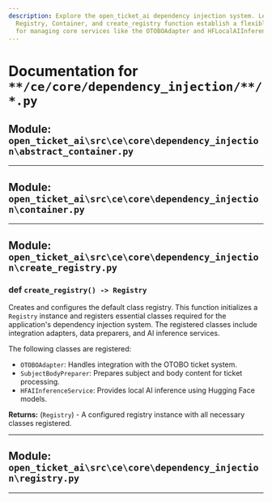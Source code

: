```yaml
---
description: Explore the open_ticket_ai dependency injection system. Learn how the
  Registry, Container, and create_registry function establish a flexible architecture
  for managing core services like the OTOBOAdapter and HFLocalAIInferenceService.
---
```

# Documentation for `**/ce/core/dependency_injection/**/*.py`

## Module: `open_ticket_ai\src\ce\core\dependency_injection\abstract_container.py`



---

## Module: `open_ticket_ai\src\ce\core\dependency_injection\container.py`



---

## Module: `open_ticket_ai\src\ce\core\dependency_injection\create_registry.py`



### <span class='text-warning'>def</span> `create_registry() -> Registry`

Creates and configures the default class registry.
This function initializes a `Registry` instance and registers essential classes
required for the application's dependency injection system. The registered classes
include integration adapters, data preparers, and AI inference services.

The following classes are registered:
- `OTOBOAdapter`: Handles integration with the OTOBO ticket system.
- `SubjectBodyPreparer`: Prepares subject and body content for ticket processing.
- `HFAIInferenceService`: Provides local AI inference using Hugging Face models.

**Returns:** (`Registry`) - A configured registry instance with all necessary classes registered.



---

## Module: `open_ticket_ai\src\ce\core\dependency_injection\registry.py`



---
